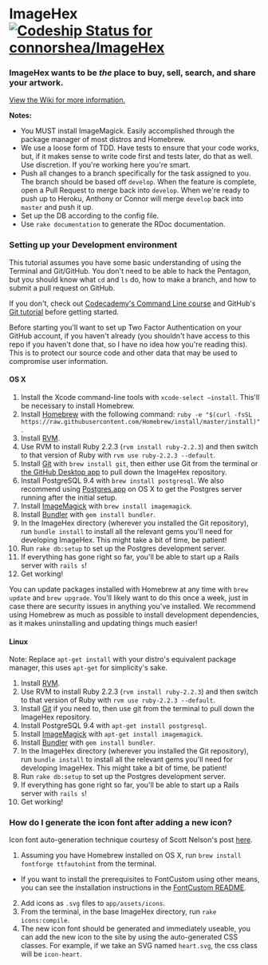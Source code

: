 ImageHex [![Codeship Status for connorshea/ImageHex](https://codeship.com/projects/3deaa030-bd7d-0132-9ea7-7a0ba2699df2/status?branch=develop)](https://codeship.com/projects/72579)
========
### ImageHex wants to be *the* place to buy, sell, search, and share your artwork.

[View the Wiki for more information.](https://github.com/connorshea/ImageHex/wiki)

**Notes:**

* You MUST install ImageMagick. Easily accomplished through the package manager
  of most distros and Homebrew.
* We use a loose form of TDD. Have tests to ensure that your code works, but,
  if it makes sense to write code first and tests later, do that as well. Use
  discretion. If you're working here you're smart.
* Push all changes to a branch specifically for the task assigned to you.
  The branch should be based off `develop`. When the feature is complete,
  open a Pull Request to merge back into `develop`. When we're ready to
  push up to Heroku, Anthony or Connor will merge `develop` back into `master`
  and push it up.
* Set up the DB according to the config file.
* Use `rake documentation` to generate the RDoc documentation.


### Setting up your Development environment

This tutorial assumes you have some basic understanding of using the Terminal and Git/GitHub. You don't need to be able to hack the Pentagon, but you should know what `cd` and `ls` do, how to make a branch, and how to submit a pull request on GitHub.

If you don't, check out [Codecademy's Command Line course](https://www.codecademy.com/courses/learn-the-command-line) and GitHub's [Git tutorial](https://help.github.com/articles/set-up-git/) before getting started.

Before starting you'll want to set up Two Factor Authentication on your GitHub account, if you haven't already (you shouldn't have access to this repo if you haven't done that, so I have no idea how you're reading this). This is to protect our source code and other data that may be used to compromise user information.

#### OS X
1. Install the Xcode command-line tools with `xcode-select –install`. This'll be necessary to install Homebrew.
2. Install [Homebrew](http://brew.sh/) with the following command: `ruby -e "$(curl -fsSL https://raw.githubusercontent.com/Homebrew/install/master/install)"`.
3. Install [RVM](https://rvm.io/).
4. Use RVM to install Ruby 2.2.3 (`rvm install ruby-2.2.3`) and then switch to that version of Ruby with `rvm use ruby-2.2.3 --default`.
5. Install [Git](https://git-scm.com/) with `brew install git`, then either use Git from the terminal or [the GitHub Desktop app](https://desktop.github.com/) to pull down the ImageHex repository.
6. Install PostgreSQL 9.4 with `brew install postgresql`. We also recommend using [Postgres.app](http://postgresapp.com/) on OS X to get the Postgres server running after the initial setup.
7. Install [ImageMagick](http://www.imagemagick.org/script/index.php) with `brew install imagemagick`.
8. Install [Bundler](http://bundler.io/) with `gem install bundler`.
9. In the ImageHex directory (wherever you installed the Git repository), run `bundle install` to install all the relevant gems you'll need for developing ImageHex. This might take a bit of time, be patient!
10. Run `rake db:setup` to set up the Postgres development server.
11. If everything has gone right so far, you'll be able to start up a Rails server with `rails s`!
12. Get working!

You can update packages installed with Homebrew at any time with `brew update` and `brew upgrade`. You'll likely want to do this once a week, just in case there are security issues in anything you've installed. We recommend using Homebrew as much as possible to install development dependencies, as it makes uninstalling and updating things much easier!

#### Linux
Note: Replace `apt-get install` with your distro's equivalent package manager, this uses `apt-get` for simplicity's sake.

1. Install [RVM](https://rvm.io/).
2. Use RVM to install Ruby 2.2.3 (`rvm install ruby-2.2.3`) and then switch to that version of Ruby with `rvm use ruby-2.2.3 --default`.
3. Install [Git](https://git-scm.com/) if you need to, then use git from the terminal to pull down the ImageHex repository.
4. Install PostgreSQL 9.4 with `apt-get install postgresql`.
5. Install [ImageMagick](http://www.imagemagick.org/script/index.php) with `apt-get install imagemagick`.
6. Install [Bundler](http://bundler.io/) with `gem install bundler`.
7. In the ImageHex directory (wherever you installed the Git repository), run `bundle install` to install all the relevant gems you'll need for developing ImageHex. This might take a bit of time, be patient!
8. Run `rake db:setup` to set up the Postgres development server.
9. If everything has gone right so far, you'll be able to start up a Rails server with `rails s`!
10. Get working!


### How do I generate the icon font after adding a new icon?

Icon font auto-generation technique courtesy of Scott Nelson's post [here](http://thisbythem.com/blog/rails-custom-font-icons/).

1. Assuming you have Homebrew installed on OS X, run `brew install fontforge ttfautohint` from the terminal.
  * If you want to install the prerequisites to FontCustom using other means, you can see the installation instructions in the [FontCustom README](https://github.com/FontCustom/fontcustom/#installation).
2. Add icons as `.svg` files to `app/assets/icons`.
3. From the terminal, in the base ImageHex directory, run `rake icons:compile`.
4. The new icon font should be generated and immediately useable, you can add the new icon to the site by using the auto-generated CSS classes. For example, if we take an SVG named `heart.svg`, the css class will be `icon-heart`.

